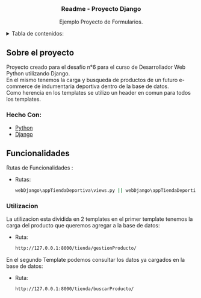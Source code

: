  <div id="top"></div>

<br />
<div align="center">
  

  <h3 align="center">Readme - Proyecto Django</h3>

  <p align="center">
    Ejemplo Proyecto de Formularios.
    <br />
    
  </p>
</div>



<!-- Tabla de contenido -->
<details>
  <summary>Tabla de contenidos:</summary>
  <ol>
    <li>
      <a href="#about-the-project">Sobre el Projecto</a>
      <ul>
        <li><a href="#built-with">Hecho con</a></li>
      </ul>
    </li>
    <li>
      <a href="#function">Funcionalidades:</a>
      <ul>
        <li><a href="#Utilization">Utilizacion</a></li>
        <li><a href="#installation">Installation</a></li>
      </ul>
     </ol>
</details>




## Sobre el proyecto



Proyecto creado para el desafio n°6 para el curso de Desarrollador Web Python utilizando Django. 
<br>En el mismo tenemos la carga y busqueda de productos de un futuro e-commerce de indumentaria deportiva dentro de la base de datos.
<br>Como herencia en los templates se utilizo un header en comun para todos los templates.






### Hecho Con:


* [Python](https://python.org/)
* [Django](https://djangoproject.com/)







## Funcionalidades

Rutas de Funcionalidades : 

* Rutas:
  ```sh
  webDjango\appTiendaDeportiva\views.py || webDjango\appTiendaDeportiva\views.py

  ```

### Utilizacion

La utilizacion esta dividida en 2 templates en el primer template tenemos la carga del producto que queremos agregar a la base de datos:
* Ruta:
  ```sh
  http://127.0.0.1:8000/tienda/gestionProducto/
  ```
En el segundo Template podemos consultar los datos ya cargados en la base de datos:
* Ruta:
  ```sh
  http://127.0.0.1:8000/tienda/buscarProducto/
  ```















